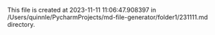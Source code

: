 This file is created at 2023-11-11 11:06:47.908397 in /Users/quinnle/PycharmProjects/md-file-generator/folder1/231111.md directory.